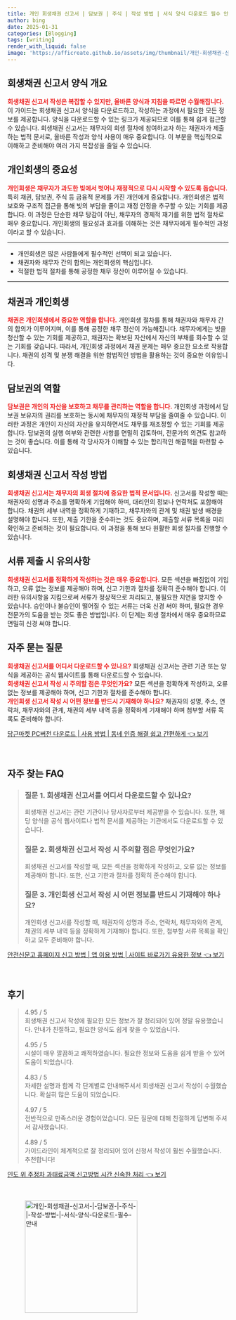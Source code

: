 ```yaml
---
title: 개인 회생채권 신고서 | 담보권 | 주식 | 작성 방법 | 서식 양식 다운로드 필수 안내
author: bing
date: 2025-01-31
categories: [Blogging]
tags: [writing]
render_with_liquid: false
image: 'https://afficreate.github.io/assets/img/thumbnail/개인-회생채권-신고서-|-담보권-|-주식-|-작성-방법-|-서식-양식-다운로드-필수-안내.webp'
---
```



<h2 id='회생채권 신고서 양식 개요'>회생채권 신고서 양식 개요</h2>

<p><b><span style="color: #ee2323;">회생채권 신고서 작성은 복잡할 수 있지만, 올바른 양식과 지침을 따르면 수월해집니다.</span></b> 이 가이드는 회생채권 신고서 양식을 다운로드하고, 작성하는 과정에서 필요한 모든 정보를 제공합니다. 양식을 다운로드할 수 있는 링크가 제공되므로 이를 통해 쉽게 접근할 수 있습니다. 회생채권 신고서는 채무자의 회생 절차에 참여하고자 하는 채권자가 제출하는 법적 문서로, 올바른 작성과 양식 사용이 매우 중요합니다. 이 부분을 핵심적으로 이해하고 준비해야 여러 가지 복잡성을 줄일 수 있습니다.</p>

<h2 id='개인회생의 중요성'>개인회생의 중요성</h2>

<p><b><span style="color: #ee2323;">개인회생은 채무자가 과도한 빚에서 벗어나 재정적으로 다시 시작할 수 있도록 돕습니다.</span></b> 특히 채권, 담보권, 주식 등 금융적 문제를 가진 개인에게 중요합니다. 개인회생은 법적 보호와 구조적 접근을 통해 빚의 부담을 줄이고 재정 안정을 추구할 수 있는 기회를 제공합니다. 이 과정은 단순한 채무 탕감이 아닌, 채무자의 경제적 재기를 위한 법적 절차로 매우 중요합니다. 개인회생의 필요성과 효과를 이해하는 것은 채무자에게 필수적인 과정이라고 할 수 있습니다.</p>

<hr />

<ul>
    <li>개인회생은 많은 사람들에게 필수적인 선택이 되고 있습니다.</li>
    <li>채권자와 채무자 간의 합의는 개인회생의 핵심입니다.</li>
    <li>적절한 법적 절차를 통해 공정한 채무 정산이 이루어질 수 있습니다.</li>
</ul>

<hr />

<h2 id='채권과 개인회생'>채권과 개인회생</h2>

<p><b><span style="color: #ee2323;">채권은 개인회생에서 중요한 역할을 합니다.</span></b> 개인회생 절차를 통해 채권자와 채무자 간의 합의가 이루어지며, 이를 통해 공정한 채무 정산이 가능해집니다. 채무자에게는 빚을 청산할 수 있는 기회를 제공하고, 채권자는 확보된 자산에서 자신의 부채를 회수할 수 있는 기회를 갖습니다. 따라서, 개인회생 과정에서 채권 문제는 매우 중요한 요소로 작용합니다. 채권의 성격 및 분쟁 해결을 위한 합법적인 방법을 활용하는 것이 중요한 이유입니다.</p>

<h2 id='담보권의 역할'>담보권의 역할</h2>

<p><b><span style="color: #ee2323;">담보권은 개인의 자산을 보호하고 채무를 관리하는 역할을 합니다.</span></b> 개인회생 과정에서 담보권 보유자의 권리를 보호하는 동시에 채무자의 재정적 부담을 줄여줄 수 있습니다. 이러한 과정은 개인이 자신의 자산을 유지하면서도 채무를 재조정할 수 있는 기회를 제공합니다. 담보권의 실행 여부와 관련한 사항를 면밀히 검토하며, 전문가의 의견도 참고하는 것이 좋습니다. 이를 통해 각 당사자가 이해할 수 있는 합리적인 해결책을 마련할 수 있습니다.</p>

<h2 id='회생채권 신고서 작성 방법'>회생채권 신고서 작성 방법</h2>

<p><b><span style="color: #ee2323;">회생채권 신고서는 채무자의 회생 절차에 중요한 법적 문서입니다.</span></b> 신고서를 작성할 때는 채권자의 성명과 주소를 명확하게 기입해야 하며, 대리인의 정보나 연락처도 포함해야 합니다. 채권의 세부 내역을 정확하게 기재하고, 채무자와의 관계 및 채권 발생 배경을 설명해야 합니다. 또한, 제출 기한을 준수하는 것도 중요하며, 제출할 서류 목록을 미리 확인하고 준비하는 것이 필요합니다. 이 과정을 통해 보다 원활한 회생 절차를 진행할 수 있습니다.</p>

<h2 id='서류 제출 시 유의사항'>서류 제출 시 유의사항</h2>

<p><b><span style="color: #ee2323;">회생채권 신고서를 정확하게 작성하는 것은 매우 중요합니다.</span></b> 모든 섹션을 빠짐없이 기입하고, 오류 없는 정보를 제공해야 하며, 신고 기한과 절차를 정확히 준수해야 합니다. 이러한 유의사항을 지킴으로써 서류가 정상적으로 처리되고, 불필요한 지연을 방지할 수 있습니다. 승인이나 불승인이 떨어질 수 있는 서류는 더욱 신경 써야 하며, 필요한 경우 전문가의 도움을 받는 것도 좋은 방법입니다. 이 단계는 회생 절차에서 매우 중요하므로 면밀히 신경 써야 합니다.</p>

<h2 id='자주 묻는 질문'>자주 묻는 질문</h2>

<p><b><span style="color: #ee2323;">회생채권 신고서를 어디서 다운로드할 수 있나요?</span></b> 회생채권 신고서는 관련 기관 또는 양식을 제공하는 공식 웹사이트를 통해 다운로드할 수 있습니다. <br><b><span style="color: #ee2323;">회생채권 신고서 작성 시 주의할 점은 무엇인가요?</span></b> 모든 섹션을 정확하게 작성하고, 오류 없는 정보를 제공해야 하며, 신고 기한과 절차를 준수해야 합니다. <br><b><span style="color: #ee2323;">개인회생 신고서 작성 시 어떤 정보를 반드시 기재해야 하나요?</span></b> 채권자의 성명, 주소, 연락처, 채무자와의 관계, 채권의 세부 내역 등을 정확하게 기재해야 하며 첨부할 서류 목록도 준비해야 합니다.</p>


<p><a class="click-button" title="당근마켓 PC버전 다운로드 | 사용 방법 | 동네 인증 해결 쉽고 간편하게" href="https://afficreate.github.io/posts/%EB%8B%B9%EA%B7%BC%EB%A7%88%EC%BC%93-PC%EB%B2%84%EC%A0%84-%EB%8B%A4%EC%9A%B4%EB%A1%9C%EB%93%9C-%EC%82%AC%EC%9A%A9-%EB%B0%A9%EB%B2%95-%EB%8F%99%EB%84%A4-%EC%9D%B8%EC%A6%9D-%ED%95%B4%EA%B2%B0-%EC%89%BD%EA%B3%A0-%EA%B0%84%ED%8E%B8%ED%95%98%EA%B2%8C/" rel="dofollow">당근마켓 PC버전 다운로드 | 사용 방법 | 동네 인증 해결 쉽고 간편하게 👈 보기</a></p><br>
<h2 id='자주_찾는_FAQ'>자주 찾는 FAQ</h2>
<div itemscope="" itemtype="https://schema.org/FAQPage"> 
<blockquote> 
<div itemscope="" itemprop="mainEntity" itemtype="https://schema.org/Question"> 
<h3 itemprop="name">질문 1. 회생채권 신고서를 어디서 다운로드할 수 있나요?</h3> 
<div itemscope="" itemprop="acceptedAnswer" itemtype="https://schema.org/Answer"> 
<span itemprop="text"> 
<p>회생채권 신고서는 관련 기관이나 당사자로부터 제공받을 수 있습니다. 또한, 해당 양식을 공식 웹사이트나 법적 문서를 제공하는 기관에서도 다운로드할 수 있습니다.</p> 
</span> 
</div> 
</div> 

<div itemscope="" itemprop="mainEntity" itemtype="https://schema.org/Question"> 
<h3 itemprop="name">질문 2. 회생채권 신고서 작성 시 주의할 점은 무엇인가요?</h3> 
<div itemscope="" itemprop="acceptedAnswer" itemtype="https://schema.org/Answer"> 
<span itemprop="text"> 
<p>회생채권 신고서를 작성할 때, 모든 섹션을 정확하게 작성하고, 오류 없는 정보를 제공해야 합니다. 또한, 신고 기한과 절차를 정확히 준수해야 합니다.</p> 
</span> 
</div> 
</div> 

<div itemscope="" itemprop="mainEntity" itemtype="https://schema.org/Question"> 
<h3 itemprop="name">질문 3. 개인회생 신고서 작성 시 어떤 정보를 반드시 기재해야 하나요?</h3> 
<div itemscope="" itemprop="acceptedAnswer" itemtype="https://schema.org/Answer"> 
<span itemprop="text"> 
<p>개인회생 신고서를 작성할 때, 채권자의 성명과 주소, 연락처, 채무자와의 관계, 채권의 세부 내역 등을 정확하게 기재해야 합니다. 또한, 첨부할 서류 목록을 확인하고 모두 준비해야 합니다.</p> 
</span> 
</div> 
</div> 

</blockquote> 
</div>
<p><a class="click-button" title="안전신문고 홈페이지 신고 방법 | 앱 이용 방법 | 사이트 바로가기 유용한 정보" href="https://afficreate.github.io/posts/%EC%95%88%EC%A0%84%EC%8B%A0%EB%AC%B8%EA%B3%A0-%ED%99%88%ED%8E%98%EC%9D%B4%EC%A7%80-%EC%8B%A0%EA%B3%A0-%EB%B0%A9%EB%B2%95-%EC%95%B1-%EC%9D%B4%EC%9A%A9-%EB%B0%A9%EB%B2%95-%EC%82%AC%EC%9D%B4%ED%8A%B8-%EB%B0%94%EB%A1%9C%EA%B0%80%EA%B8%B0-%EC%9C%A0%EC%9A%A9%ED%95%9C-%EC%A0%95%EB%B3%B4/" rel="dofollow">안전신문고 홈페이지 신고 방법 | 앱 이용 방법 | 사이트 바로가기 유용한 정보 👈 보기</a></p><br>
<h2 id='후기'>후기</h2>
<div itemscope itemtype="https://schema.org/Product">
  <blockquote>
  <div itemprop="review" itemscope itemtype="https://schema.org/Review">
      <div itemprop="reviewRating" itemscope itemtype="https://schema.org/Rating"> <span itemprop="ratingValue">4.95</span> / <span itemprop="bestRating">5</span> </div>
      <span itemprop="reviewBody">회생채권 신고서 작성에 필요한 모든 정보가 잘 정리되어 있어 정말 유용했습니다. 안내가 친절하고, 필요한 양식도 쉽게 찾을 수 있었습니다.</span>
  </div>
  <br>
  <div itemprop="review" itemscope itemtype="https://schema.org/Review">
      <div itemprop="reviewRating" itemscope itemtype="https://schema.org/Rating"> <span itemprop="ratingValue">4.95</span> / <span itemprop="bestRating">5</span> </div>
      <span itemprop="reviewBody">시설이 매우 깔끔하고 쾌적하였습니다. 필요한 정보와 도움을 쉽게 받을 수 있어 도움이 되었습니다.</span>
  </div>
  <br>
  <div itemprop="review" itemscope itemtype="https://schema.org/Review">
      <div itemprop="reviewRating" itemscope itemtype="https://schema.org/Rating"> <span itemprop="ratingValue">4.83</span> / <span itemprop="bestRating">5</span> </div>
      <span itemprop="reviewBody">자세한 설명과 함께 각 단계별로 안내해주셔서 회생채권 신고서 작성이 수월했습니다. 확실히 많은 도움이 되었습니다.</span>
  </div>
  <br>
  <div itemprop="review" itemscope itemtype="https://schema.org/Review">
      <div itemprop="reviewRating" itemscope itemtype="https://schema.org/Rating"> <span itemprop="ratingValue">4.97</span> / <span itemprop="bestRating">5</span> </div>
      <span itemprop="reviewBody">전반적으로 만족스러운 경험이었습니다. 모든 질문에 대해 친절하게 답변해 주셔서 감사했습니다.</span>
  </div>
  <br>
  <div itemprop="review" itemscope itemtype="https://schema.org/Review">
      <div itemprop="reviewRating" itemscope itemtype="https://schema.org/Rating"> <span itemprop="ratingValue">4.89</span> / <span itemprop="bestRating">5</span> </div>
      <span itemprop="reviewBody">가이드라인이 체계적으로 잘 정리되어 있어 신청서 작성이 훨씬 수월했습니다. 추천합니다!</span>
  </div>
  </blockquote>
</div>
<p><a class="click-button" title="인도 위 주정차 과태료금액 신고방법 시간 신속한 처리" href="https://afficreate.github.io/posts/%EC%9D%B8%EB%8F%84-%EC%9C%84-%EC%A3%BC%EC%A0%95%EC%B0%A8-%EA%B3%BC%ED%83%9C%EB%A3%8C%EA%B8%88%EC%95%A1-%EC%8B%A0%EA%B3%A0%EB%B0%A9%EB%B2%95-%EC%8B%9C%EA%B0%84-%EC%8B%A0%EC%86%8D%ED%95%9C-%EC%B2%98%EB%A6%AC/" rel="dofollow">인도 위 주정차 과태료금액 신고방법 시간 신속한 처리 👈 보기</a></p><br>
<figure class="image"><img src="https://afficreate.github.io/assets/img/thumbnail/개인-회생채권-신고서-|-담보권-|-주식-|-작성-방법-|-서식-양식-다운로드-필수-안내.webp" alt="개인-회생채권-신고서-|-담보권-|-주식-|-작성-방법-|-서식-양식-다운로드-필수-안내" width="256" height="256"></figure>